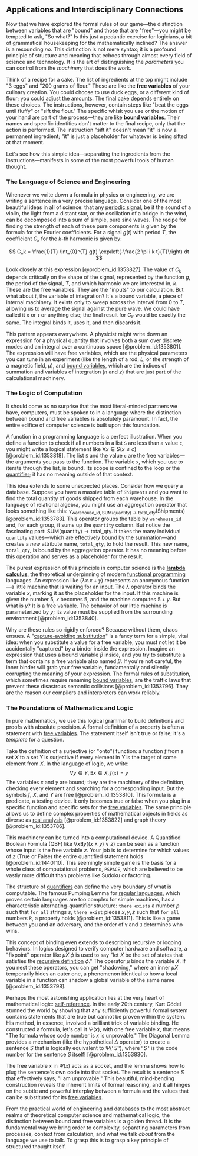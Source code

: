 ## Applications and Interdisciplinary Connections

Now that we have explored the formal rules of our game—the distinction between variables that are "bound" and those that are "free"—you might be tempted to ask, "So what?" Is this just a pedantic exercise for logicians, a bit of grammatical housekeeping for the mathematically inclined? The answer is a resounding *no*. This distinction is not mere syntax; it is a profound principle of structure and meaning that echoes through almost every field of science and technology. It is the art of distinguishing the *parameters* you can control from the *machinery* that does the work.

Think of a recipe for a cake. The list of ingredients at the top might include "3 eggs" and "200 grams of flour." These are like the **free variables** of your culinary creation. You could choose to use duck eggs, or a different kind of flour; you could adjust the amounts. The final cake depends entirely on these choices. The instructions, however, contain steps like "beat the eggs until fluffy" or "sift the flour." The specific whisk you use or the motion of your hand are part of the process—they are like **[bound variables](@article_id:275960)**. Their names and specific identities don't matter to the final recipe, only that the action is performed. The instruction "sift it" doesn't mean "it" is now a permanent ingredient; "it" is just a placeholder for whatever is being sifted at that moment.

Let's see how this simple idea—separating the ingredients from the instructions—manifests in some of the most powerful tools of human thought.

### The Language of Science and Engineering

Whenever we write down a formula in physics or engineering, we are writing a sentence in a very precise language. Consider one of the most beautiful ideas in all of science: that any [periodic signal](@article_id:260522), be it the sound of a violin, the light from a distant star, or the oscillation of a bridge in the wind, can be decomposed into a sum of simple, pure sine waves. The recipe for finding the strength of each of these pure components is given by the formula for the Fourier coefficients. For a signal $g(t)$ with period $T$, the coefficient $C_k$ for the $k$-th harmonic is given by:

$$ C_k = \frac{1}{T} \int_{0}^{T} g(t) \exp\left(-\frac{2 \pi i k t}{T}\right) dt $$

Look closely at this expression [@problem_id:1353827]. The value of $C_k$ depends critically on the shape of the signal, represented by the function $g$, the period of the signal, $T$, and which harmonic we are interested in, $k$. These are the free variables. They are the "inputs" to our calculation. But what about $t$, the variable of integration? It's a bound variable, a piece of internal machinery. It exists only to sweep across the interval from $0$ to $T$, allowing us to average the signal against the pure wave. We could have called it $x$ or $\tau$ or anything else; the final result for $C_k$ would be exactly the same. The integral binds it, uses it, and then discards it.

This pattern appears everywhere. A physicist might write down an expression for a physical quantity that involves both a sum over discrete modes and an integral over a continuous space [@problem_id:1353801]. The expression will have free variables, which are the physical parameters you can tune in an experiment (like the length of a rod, $L$, or the strength of a magnetic field, $\mu$), and [bound variables](@article_id:275960), which are the indices of summation and variables of integration ($n$ and $z$) that are just part of the calculational machinery.

### The Logic of Computation

It should come as no surprise that the most literal-minded partners we have, computers, must be spoken to in a language where the distinction between bound and free variables is absolutely paramount. In fact, the entire edifice of computer science is built upon this foundation.

A function in a programming language is a perfect illustration. When you define a function to check if all numbers in a list `S` are less than a value `c`, you might write a logical statement like $\forall x \in S (x \le c)$ [@problem_id:1353818]. The list `S` and the value `c` are the free variables—the arguments you pass to the function. The variable `x`, which you use to iterate through the list, is bound. Its scope is confined to the loop or the [quantifier](@article_id:150802); it has no meaning outside of that context.

This idea extends to some unexpected places. Consider how we query a database. Suppose you have a massive table of `Shipments` and you want to find the total quantity of goods shipped from each warehouse. In the language of relational algebra, you might use an aggregation operator that looks something like this: $\gamma_{\text{warehouse\_id}, \text{SUM}(\text{quantity}) \to \text{total\_qty}}(\text{Shipments})$ [@problem_id:1353783]. This operator groups the table by `warehouse_id` and, for each group, it sums up the `quantity` column. But notice the fascinating part: $\text{SUM(quantity)} \to \text{total\_qty}$. It takes the many individual `quantity` values—which are effectively bound by the summation—and creates a *new* attribute name, `total_qty`, to hold the result. This new name, `total_qty`, is bound by the aggregation operator. It has no meaning before this operation and serves as a placeholder for the result.

The purest expression of this principle in computer science is the **[lambda calculus](@article_id:148231)**, the theoretical underpinning of modern [functional programming](@article_id:635837) languages. An expression like $(\lambda x . x+y)$ represents an anonymous function—a little machine that is waiting for an input. The $\lambda$ operator binds the variable $x$, marking it as the placeholder for the input. If this machine is given the number 5, $x$ becomes 5, and the machine computes $5+y$. But what is $y$? It is a free variable. The behavior of our little machine is parameterized by $y$; its value must be supplied from the surrounding environment [@problem_id:1353840].

Why are these rules so rigidly enforced? Because without them, chaos ensues. A "[capture-avoiding substitution](@article_id:148654)" is a fancy term for a simple, vital idea: when you substitute a value for a free variable, you must not let it be accidentally "captured" by a binder inside the expression. Imagine an expression that uses a bound variable $\beta$ inside, and you try to substitute a term that contains a free variable also named $\beta$. If you're not careful, the inner binder will grab your free variable, fundamentally and silently corrupting the meaning of your expression. The formal rules of substitution, which sometimes require renaming [bound variables](@article_id:275960), are the traffic laws that prevent these disastrous semantic collisions [@problem_id:1353796]. They are the reason our compilers and interpreters can work reliably.

### The Foundations of Mathematics and Logic

In pure mathematics, we use this logical grammar to build definitions and proofs with absolute precision. A formal definition of a property is often a statement with [free variables](@article_id:151169). The statement itself isn't true or false; it's a *template* for a question.

Take the definition of a surjective (or "onto") function: a function $f$ from a set $X$ to a set $Y$ is surjective if every element in $Y$ is the target of some element from $X$. In the language of logic, we write:
$$ \forall y \in Y, \exists x \in X, f(x) = y $$
The variables $x$ and $y$ are bound; they are the machinery of the definition, checking every element and searching for a corresponding input. But the symbols $f$, $X$, and $Y$ are free [@problem_id:1353810]. This formula is a predicate, a testing device. It only becomes true or false when you plug in a specific function and specific sets for the [free variables](@article_id:151169). The same principle allows us to define complex properties of mathematical objects in fields as diverse as [real analysis](@article_id:145425) [@problem_id:1353822] and graph theory [@problem_id:1353786].

This machinery can be turned into a computational device. A Quantified Boolean Formula (QBF) like $\forall x \exists y ((x \land y) \lor z)$ can be seen as a function whose input is the free variable $z$. Your job is to determine for which values of $z$ (True or False) the entire quantified statement holds [@problem_id:1440110]. This seemingly simple game is the basis for a whole class of computational problems, `PSPACE`, which are believed to be vastly more difficult than problems like Sudoku or factoring.

The structure of [quantifiers](@article_id:158649) can define the very boundary of what is computable. The famous Pumping Lemma for [regular languages](@article_id:267337), which proves certain languages are too complex for simple machines, has a characteristic alternating-quantifier structure: `there exists` a number $p$ such that `for all` strings $s$, `there exist` pieces $x,y,z$ such that `for all` numbers $k$, a property holds [@problem_id:1353811]. This is like a game between you and an adversary, and the order of `∀` and `∃` determines who wins.

This concept of binding even extends to describing recursive or looping behaviors. In logics designed to verify computer hardware and software, a "fixpoint" operator like $\mu X . \phi$ is used to say "let $X$ be the set of states that satisfies the [recursive definition](@article_id:265020) $\phi$." The operator $\mu$ binds the variable $X$. If you nest these operators, you can get "shadowing," where an inner $\mu X$ temporarily hides an outer one, a phenomenon identical to how a local variable in a function can shadow a global variable of the same name [@problem_id:1353798].

Perhaps the most astonishing application lies at the very heart of mathematical logic: [self-reference](@article_id:152774). In the early 20th century, Kurt Gödel stunned the world by showing that any sufficiently powerful formal system contains statements that are true but cannot be proven within the system. His method, in essence, involved a brilliant trick of variable binding. He constructed a formula, let's call it $\Psi(x)$, with one free variable $x$, that means "The formula whose code number is $x$ is unprovable." The Diagonal Lemma provides a mechanism (like the hypothetical $\Delta$ operator) to create a sentence $S$ that is logically equivalent to $\Psi(\ulcorner S \urcorner)$, where $\ulcorner S \urcorner$ is the code number for the sentence $S$ itself! [@problem_id:1353830].

The free variable $x$ in $\Psi(x)$ acts as a socket, and the lemma shows how to plug the sentence's own code into that socket. The result is a sentence $S$ that effectively says, "I am unprovable." This beautiful, mind-bending construction reveals the inherent limits of formal reasoning, and it all hinges on the subtle and powerful interplay between a formula and the values that can be substituted for its [free variables](@article_id:151169).

From the practical world of engineering and databases to the most abstract realms of theoretical computer science and mathematical logic, the distinction between bound and free variables is a golden thread. It is the fundamental way we bring order to complexity, separating parameters from processes, context from calculation, and what we talk *about* from the language we use to talk. To grasp this is to grasp a key principle of structured thought itself.